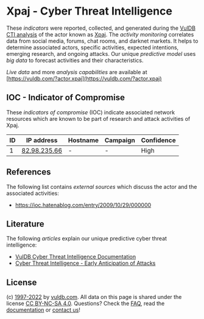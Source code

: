 # Xpaj - Cyber Threat Intelligence

These _indicators_ were reported, collected, and generated during the [VulDB CTI analysis](https://vuldb.com/?kb.cti) of the actor known as [Xpaj](https://vuldb.com/?actor.xpaj). The _activity monitoring_ correlates data from social media, forums, chat rooms, and darknet markets. It helps to determine associated actors, specific activities, expected intentions, emerging research, and ongoing attacks. Our unique _predictive model_ uses _big data_ to forecast activities and their characteristics.

_Live data_ and more _analysis capabilities_ are available at [https://vuldb.com/?actor.xpaj](https://vuldb.com/?actor.xpaj)

## IOC - Indicator of Compromise

These _indicators of compromise_ (IOC) indicate associated network resources which are known to be part of research and attack activities of Xpaj.

ID | IP address | Hostname | Campaign | Confidence
-- | ---------- | -------- | -------- | ----------
1 | [82.98.235.66](https://vuldb.com/?ip.82.98.235.66) | - | - | High

## References

The following list contains _external sources_ which discuss the actor and the associated activities:

* https://ioc.hatenablog.com/entry/2009/10/29/000000

## Literature

The following _articles_ explain our unique predictive cyber threat intelligence:

* [VulDB Cyber Threat Intelligence Documentation](https://vuldb.com/?kb.cti)
* [Cyber Threat Intelligence - Early Anticipation of Attacks](https://www.scip.ch/en/?labs.20201022)

## License

(c) [1997-2022](https://vuldb.com/?kb.changelog) by [vuldb.com](https://vuldb.com/?kb.about). All data on this page is shared under the license [CC BY-NC-SA 4.0](https://creativecommons.org/licenses/by-nc-sa/4.0/). Questions? Check the [FAQ](https://vuldb.com/?kb.faq), read the [documentation](https://vuldb.com/?kb) or [contact us](https://vuldb.com/?contact)!

